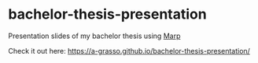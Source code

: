 # bachelor-thesis-presentation
Presentation slides of my bachelor thesis using [Marp](https://marp.app/)

Check it out here: https://a-grasso.github.io/bachelor-thesis-presentation/
